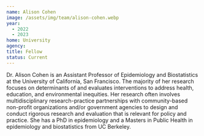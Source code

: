 ```yaml
---
name: Alison Cohen
image: /assets/img/team/alison-cohen.webp
year:
  - 2022
  - 2023
home: University
agency:
title: Fellow
status: Current
---
```


Dr. Alison Cohen is an Assistant Professor of Epidemiology and Biostatistics at the University of California, San Francisco. The majority of her research focuses on determinants of and evaluates interventions to address health, education, and environmental inequities. Her research often involves multidisciplinary research-practice partnerships with community-based non-profit organizations and/or government agencies to design and conduct rigorous research and evaluation that is relevant for policy and practice. She has a PhD in epidemiology and a Masters in Public Health in epidemiology and biostatistics from UC Berkeley.
